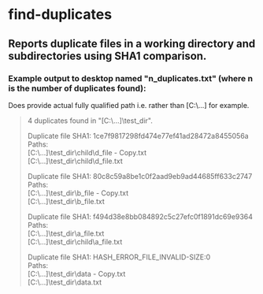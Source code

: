 # find-duplicates
## Reports duplicate files in a working directory and subdirectories using SHA1 comparison.

### Example output to desktop named \"n_duplicates.txt\" (where n is the number of duplicates found):  

Does provide actual fully qualified path i.e. rather than [C:\\...] for example.  

> 4 duplicates found in "[C:\\...]\test_dir".
> 
> Duplicate file SHA1: 1ce7f9817298fd474e77ef41ad28472a8455056a  
Paths:  
[C:\\...]\test_dir\child\d_file - Copy.txt  
[C:\\...]\test_dir\child\d_file.txt  
> 
> Duplicate file SHA1: 80c8c59a8be1c0f2aad9eb9ad44685ff633c2747  
Paths:  
[C:\\...]\test_dir\b_file - Copy.txt  
[C:\\...]\test_dir\b_file.txt  
>   
> Duplicate file SHA1: f494d38e8bb084892c5c27efc0f1891dc69e9364  
Paths:  
[C:\\...]\test_dir\a_file.txt  
[C:\\...]\test_dir\child\a_file.txt  
> 
> Duplicate file SHA1: HASH_ERROR_FILE_INVALID-SIZE:0  
Paths:  
[C:\\...]\test_dir\data - Copy.txt  
[C:\\...]\test_dir\data.txt  

